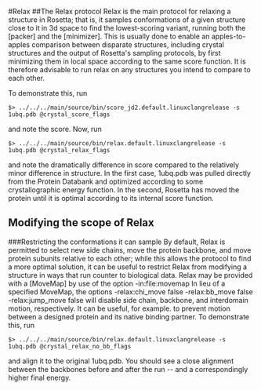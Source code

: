 #Relax
##The Relax protocol
Relax is the main protocol for relaxing a structure in Rosetta; that is, it samples conformations of a given structure close to it in 3d space to find the lowest-scoring variant, running both the [packer] and the [minimizer]. This is usually done to enable an apples-to-apples comparison between disparate structures, including crystal structures and the output of Rosetta's sampling protocols, by first minimizing them in local space according to the same score function. It is therefore advisable to run relax on any structures you intend to compare to each other.

To demonstrate this, run 

	$> ../../../main/source/bin/score_jd2.default.linuxclangrelease -s 1ubq.pdb @crystal_score_flags

and note the score. Now, run

	$> ../../../main/source/bin/relax.default.linuxclangrelease -s 1ubq.pdb @crystal_relax_flags

and note the dramatically difference in score compared to the relatively minor difference in structure. In the first case, 1ubq.pdb was pulled directly from the Protein Databank and optimized according to some crystallographic energy function. In the second, Rosetta has moved the protein until it is optimal according to its internal score function.  

## Modifying the scope of Relax
###Restricting the conformations it can sample
By default, Relax is permitted to select new side chains, move the protein backbone, and move protein subunits relative to each other; while this allows the protocol to find a more optimal solution, it can be useful to restrict Relax from modifying a structure in ways that run counter to biological data. Relax may be provided with a [MoveMap] by use of the option
	-in:file:movemap
In lieu of a specified MoveMap, the options
	-relax:chi_move false
	-relax:bb_move false
	-relax:jump_move false
will disable side chain, backbone, and interdomain motion, respectively. It can be useful, for example. to prevent motion between a designed protein and its native binding partner.
To demonstrate this, run

	$> ../../../main/source/bin/relax.default.linuxclangrelease -s 1ubq.pdb @crystal_relax_no_bb_flags 

and align it to the original 1ubq.pdb. You should see a close alignment between the backbones before and after the run -- and a correspondingly higher final energy.


